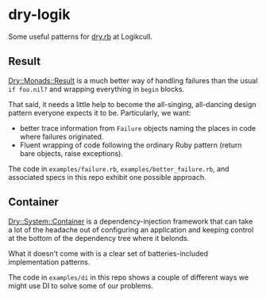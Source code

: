 dry-logik
=========

Some useful patterns for [dry.rb](https://dry-rb.org/) at Logikcull.

## Result

[Dry::Monads::Result](https://dry-rb.org/gems/dry-monads/result/) is a much
better way of handling failures than the usual `if foo.nil?` and wrapping everything
in `begin` blocks.

That said, it needs a little help to become the all-singing, all-dancing design
pattern everyone expects it to be. Particularly, we want:
  - better trace information from `Failure` objects naming the
    places in code where failures originated.
  - Fluent wrapping of code following the ordinary Ruby pattern (return bare
    objects, raise exceptions).

The code in `examples/failure.rb`, `examples/better_failure.rb`, and associated
specs in this repo exhibit one possible approach.

## Container

[Dry::System::Container](https://dry-rb.org/gems/dry-system/container/) is a
dependency-injection framework that can take a lot of the headache out of configuring
an application and keeping control at the bottom of the dependency tree where
it belonds.

What it doesn't come with is a clear set of batteries-included implementation patterns.

The code in `examples/di` in this repo shows a couple of different ways we might
use DI to solve some of our problems.

